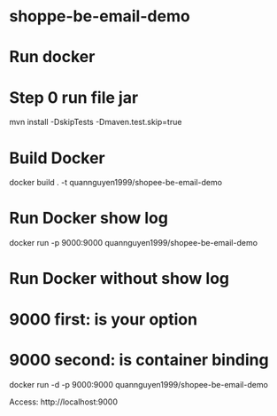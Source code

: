 # shoppe-be-email-demo
# Run docker
# Step 0 run file jar
mvn install -DskipTests -Dmaven.test.skip=true

# Build Docker 
docker build . -t quannguyen1999/shopee-be-email-demo

# Run Docker show log
docker run -p 9000:9000 quannguyen1999/shopee-be-email-demo

# Run Docker without show log 
# 9000 first: is your option
# 9000 second: is container binding
docker run -d -p 9000:9000 quannguyen1999/shopee-be-email-demo

Access: http://localhost:9000